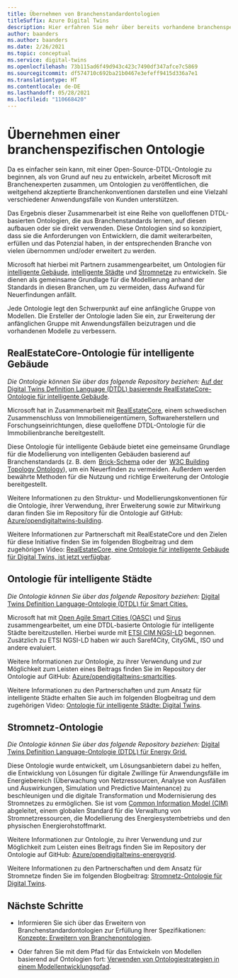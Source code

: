 ```yaml
---
title: Übernehmen von Branchenstandardontologien
titleSuffix: Azure Digital Twins
description: Hier erfahren Sie mehr über bereits vorhandene branchenspezifische Ontologien, die für Azure Digital Twins übernommen werden können.
author: baanders
ms.author: baanders
ms.date: 2/26/2021
ms.topic: conceptual
ms.service: digital-twins
ms.openlocfilehash: 73b115ad6f49d943c423c7490df347afce7c5869
ms.sourcegitcommit: df574710c692ba21b0467e3efeff9415d336a7e1
ms.translationtype: HT
ms.contentlocale: de-DE
ms.lasthandoff: 05/28/2021
ms.locfileid: "110668420"
---
```

# <a name="adopting-an-industry-ontology"></a>Übernehmen einer branchenspezifischen Ontologie

Da es einfacher sein kann, mit einer Open-Source-DTDL-Ontologie zu beginnen, als von Grund auf neu zu entwickeln, arbeitet Microsoft mit Branchenexperten zusammen, um Ontologien zu veröffentlichen, die weitgehend akzeptierte Branchenkonventionen darstellen und eine Vielzahl verschiedener Anwendungsfälle von Kunden unterstützen. 

Das Ergebnis dieser Zusammenarbeit ist eine Reihe von quelloffenen DTDL-basierten Ontologien, die aus Branchenstandards lernen, auf diesen aufbauen oder sie direkt verwenden. Diese Ontologien sind so konzipiert, dass sie die Anforderungen von Entwicklern, die damit weiterarbeiten, erfüllen und das Potenzial haben, in der entsprechenden Branche von vielen übernommen und/oder erweitert zu werden.

Microsoft hat hierbei mit Partnern zusammengearbeitet, um Ontologien für [intelligente Gebäude](#realestatecore-smart-building-ontology), [intelligente Städte](#smart-cities-ontology) und [Stromnetze](#energy-grid-ontology) zu entwickeln. Sie dienen als gemeinsame Grundlage für die Modellierung anhand der Standards in diesen Branchen, um zu vermeiden, dass Aufwand für Neuerfindungen anfällt. 

Jede Ontologie legt den Schwerpunkt auf eine anfängliche Gruppe von Modellen. Die Ersteller der Ontologie laden Sie ein, zur Erweiterung der anfänglichen Gruppe mit Anwendungsfällen beizutragen und die vorhandenen Modelle zu verbessern. 

## <a name="realestatecore-smart-building-ontology"></a>RealEstateCore-Ontologie für intelligente Gebäude

*Die Ontologie können Sie über das folgende Repository beziehen:* [Auf der Digital Twins Definition Language (DTDL) basierende RealEstateCore-Ontologie für intelligente Gebäude](https://github.com/Azure/opendigitaltwins-building).

Microsoft hat in Zusammenarbeit mit [RealEstateCore](https://www.realestatecore.io/), einem schwedischen Zusammenschluss von Immobilieneigentümern, Softwareherstellern und Forschungseinrichtungen, diese quelloffene DTDL-Ontologie für die Immobilienbranche bereitgestellt.

Diese Ontologie für intelligente Gebäude bietet eine gemeinsame Grundlage für die Modellierung von intelligenten Gebäuden basierend auf Branchenstandards (z. B. dem  [Brick-Schema](https://brickschema.org/ontology/) oder der  [W3C Building Topology Ontology](https://w3c-lbd-cg.github.io/bot/index.html)), um ein Neuerfinden zu vermeiden. Außerdem werden bewährte Methoden für die Nutzung und richtige Erweiterung der Ontologie bereitgestellt. 

Weitere Informationen zu den Struktur- und Modellierungskonventionen für die Ontologie, ihrer Verwendung, ihrer Erweiterung sowie zur Mitwirkung daran finden Sie im Repository für die Ontologie auf GitHub: [Azure/opendigitaltwins-building](https://github.com/Azure/opendigitaltwins-building). 

Weitere Informationen zur Partnerschaft mit RealEstateCore und den Zielen für diese Initiative finden Sie im folgenden Blogbeitrag und dem zugehörigen Video: [RealEstateCore, eine Ontologie für intelligente Gebäude für Digital Twins, ist jetzt verfügbar](https://techcommunity.microsoft.com/t5/internet-of-things/realestatecore-a-smart-building-ontology-for-digital-twins-is/ba-p/1914794).

## <a name="smart-cities-ontology"></a>Ontologie für intelligente Städte

*Die Ontologie können Sie über das folgende Repository beziehen:* [Digital Twins Definition Language-Ontologie (DTDL) für Smart Cities.](https://github.com/Azure/opendigitaltwins-smartcities)

Microsoft hat mit [Open Agile Smart Cities (OASC)](https://oascities.org/) und [Sirus](https://sirus.be/) zusammengearbeitet, um eine DTDL-basierte Ontologie für intelligente Städte bereitzustellen. Hierbei wurde mit [ETSI CIM NGSI-LD](https://www.etsi.org/committee/cim) begonnen. Zusätzlich zu ETSI NGSI-LD haben wir auch Saref4City, CityGML, ISO und andere evaluiert.

Weitere Informationen zur Ontologie, zu ihrer Verwendung und zur Möglichkeit zum Leisten eines Beitrags finden Sie im Repository der Ontologie auf GitHub: [Azure/opendigitaltwins-smartcities](https://github.com/Azure/opendigitaltwins-smartcities). 

Weitere Informationen zu den Partnerschaften und zum Ansatz für intelligente Städte erhalten Sie auch im folgenden Blogbeitrag und dem zugehörigen Video: [Ontologie für intelligente Städte: Digital Twins](https://techcommunity.microsoft.com/t5/internet-of-things/smart-cities-ontology-for-digital-twins/ba-p/2166585).

## <a name="energy-grid-ontology"></a>Stromnetz-Ontologie

*Die Ontologie können Sie über das folgende Repository beziehen:* [Digital Twins Definition Language-Ontologie (DTDL) für Energy Grid.](https://github.com/Azure/opendigitaltwins-energygrid/)

Diese Ontologie wurde entwickelt, um Lösungsanbietern dabei zu helfen, die Entwicklung von Lösungen für digitale Zwillinge für Anwendungsfälle im Energiebereich (Überwachung von Netzressourcen, Analyse von Ausfällen und Auswirkungen, Simulation und Predictive Maintenance) zu beschleunigen und die digitale Transformation und Modernisierung des Stromnetzes zu ermöglichen. Sie ist vom [Common Information Model (CIM)](https://cimug.ucaiug.org/) abgeleitet, einem globalen Standard für die Verwaltung von Stromnetzressourcen, die Modellierung des Energiesystembetriebs und den physischen Energierohstoffmarkt.

Weitere Informationen zur Ontologie, zu ihrer Verwendung und zur Möglichkeit zum Leisten eines Beitrags finden Sie im Repository der Ontologie auf GitHub: [Azure/opendigitaltwins-energygrid](https://github.com/Azure/opendigitaltwins-energygrid/). 

Weitere Informationen zu den Partnerschaften und dem Ansatz für Stromnetze finden Sie im folgenden Blogbeitrag: [Stromnetz-Ontologie für Digital Twins](https://techcommunity.microsoft.com/t5/internet-of-things/energy-grid-ontology-for-digital-twins-is-now-available/ba-p/2325134).

## <a name="next-steps"></a>Nächste Schritte

* Informieren Sie sich über das Erweitern von Branchenstandardontologien zur Erfüllung Ihrer Spezifikationen: [Konzepte: Erweitern von Branchenontologien](concepts-ontologies-extend.md).

* Oder fahren Sie mit dem Pfad für das Entwickeln von Modellen basierend auf Ontologien fort: [Verwenden von Ontologiestrategien in einem Modellentwicklungspfad](concepts-ontologies.md#using-ontology-strategies-in-a-model-development-path).